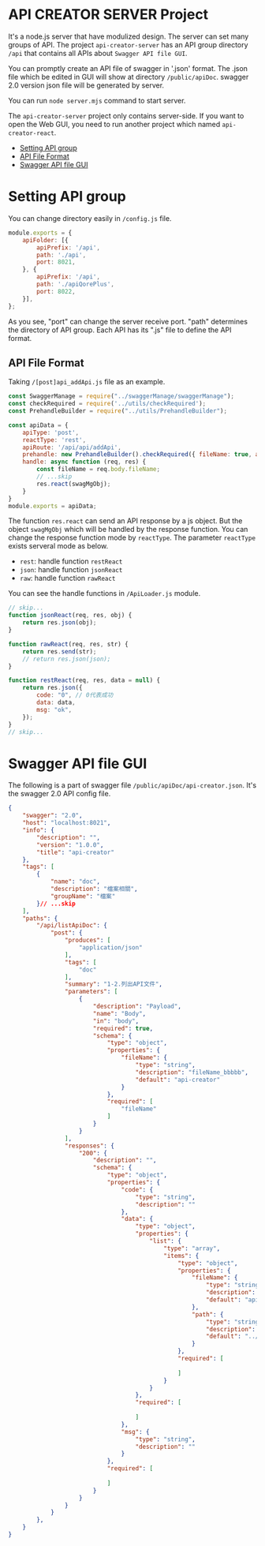 
# API CREATOR SERVER Project

It's a node.js server that have modulized design. The server can set many groups of API. The project `api-creator-server` has an API group directory `/api` that contains all APIs about `Swagger API file GUI`.

You can promptly create an API file of swagger in '.json' format. The .json file which be edited in GUI will show at directory `/public/apiDoc`. swagger 2.0 version json file will be generated by server.

You can run `node server.mjs` command to start server.

The `api-creator-server` project only contains server-side. If you want to open the Web GUI, you need to run another project which named `api-creator-react`.

- [Setting API group](#Setting-API-group)
- [API File Format](#API-File-Format)
- [Swagger API file GUI](#Swagger-API-file-GUI)

# Setting API group

You can change directory easily in `/config.js` file.

```javascript
module.exports = {
    apiFolder: [{
        apiPrefix: '/api',
        path: './api',
        port: 8021,
    }, {
        apiPrefix: '/api',
        path: './apiQorePlus',
        port: 8022,
    }],
};
```

As you see, "port" can change the server receive port. "path" determines the directory of API group. Each API has its ".js" file to define the API format.

## API File Format

Taking `/[post]api_addApi.js` file as an example.

```javascript
const SwaggerManage = require("../swaggerManage/swaggerManage");
const checkRequired = require('../utils/checkRequired');
const PrehandleBuilder = require("../utils/PrehandleBuilder");

const apiData = {
    apiType: 'post',
    reactType: 'rest',
    apiRoute: '/api/api/addApi',
    prehandle: new PrehandleBuilder().checkRequired({ fileName: true, apiRoute: true, apiType: true, tags: true, summary: true,}),
    handle: async function (req, res) {
        const fileName = req.body.fileName;
        // ...skip
        res.react(swagMgObj);
    }
}
module.exports = apiData;
```

The function `res.react` can send an API response by a js object. But the object `swagMgObj` which will be handled by the response function. You can change the response function mode by `reactType`. The parameter `reactType` exists serveral mode as below.

- `rest`: handle function `restReact`
- `json`: handle function `jsonReact`
- `raw`: handle function `rawReact`

You can see the handle functions in `/ApiLoader.js` module.

```javascript
// skip...
function jsonReact(req, res, obj) {
    return res.json(obj);
}

function rawReact(req, res, str) {
    return res.send(str);
    // return res.json(json);
}

function restReact(req, res, data = null) {
    return res.json({
        code: "0", // 0代表成功
        data: data,
        msg: "ok",
    });
}
// skip...
```

# Swagger API file GUI

The following is a part of swagger file `/public/apiDoc/api-creator.json`. It's the swagger 2.0 API config file.

```json
{
	"swagger": "2.0",
	"host": "localhost:8021",
	"info": {
		"description": "",
		"version": "1.0.0",
		"title": "api-creator"
	},
	"tags": [
		{
			"name": "doc",
			"description": "檔案相關",
			"groupName": "檔案"
		}// ...skip
	],
	"paths": {
		"/api/listApiDoc": {
			"post": {
				"produces": [
					"application/json"
				],
				"tags": [
					"doc"
				],
				"summary": "1-2.列出API文件",
				"parameters": [
					{
						"description": "Payload",
						"name": "Body",
						"in": "body",
						"required": true,
						"schema": {
							"type": "object",
							"properties": {
								"fileName": {
									"type": "string",
									"description": "fileName_bbbbb",
									"default": "api-creator"
								}
							},
							"required": [
								"fileName"
							]
						}
					}
				],
				"responses": {
					"200": {
						"description": "",
						"schema": {
							"type": "object",
							"properties": {
								"code": {
									"type": "string",
									"description": ""
								},
								"data": {
									"type": "object",
									"properties": {
										"list": {
											"type": "array",
											"items": {
												"type": "object",
												"properties": {
													"fileName": {
														"type": "string",
														"description": "",
														"default": "api-creator.json"
													},
													"path": {
														"type": "string",
														"description": "",
														"default": "../api-creator.json"
													}
												},
												"required": [
													
												]
											}
										}
									},
									"required": [
										
									]
								},
								"msg": {
									"type": "string",
									"description": ""
								}
							},
							"required": [
								
							]
						}
					}
				}
			}
		},
    }
}
```